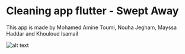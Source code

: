 # Cleaning app flutter - Swept Away

This app is made by Mohamed Amine Toumi, Nouha Jegham, Mayssa Haddar and Khouloud Isamail

![alt text](https://i.ibb.co/X7g1k5B/1.jpg)  
